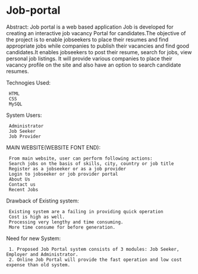 # Job-portal
Abstract: Job portal is a web based application Job is developed for creating an interactive job vacancy Portal for candidates.The objective of the project is to enable jobseekers to place their resumes and find appropriate jobs while companies to publish their vacancies and find good candidates.It enables jobseekers to post their resume, search for jobs, view personal job listings. It will provide various companies to place their vacancy profile on the site and also have an option to search candidate resumes.

Technogies Used:

     HTML
     CSS
     MySQL
System Users:

     Administrator
     Job Seeker
     Job Provider
MAIN WEBSITE(WEBSITE FONT END):

     From main website, user can perform following actions:
     Search jobs on the basis of skills, city, country or job title
     Register as a jobseeker or as a job provider
     Login to jobseeker or job provider portal
     About Us
     Contact us
     Recent Jobs
Drawback of Existing system:

     Existing system are a failing in providing quick operation
     Cost is high as well.
     Processing very lengthy and time consuming.
     More time consume for before generation.
Need for new System:

     1. Proposed Job Portal system consists of 3 modules: Job Seeker, Employer and Administrator.
     2. Online Job Portal will provide the fast operation and low cost expense than old system.
